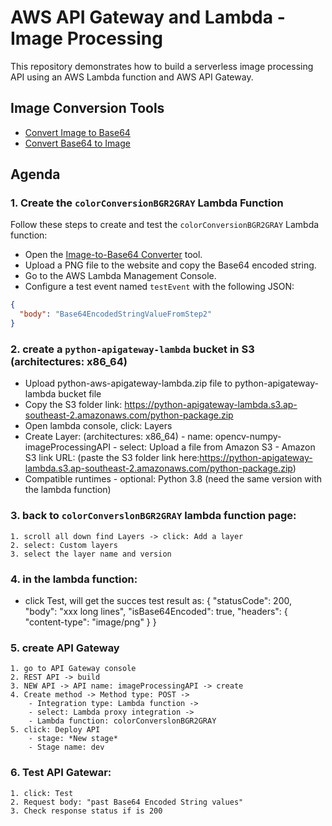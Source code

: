 # AWS API Gateway and Lambda - Image Processing

This repository demonstrates how to build a serverless image processing API using an AWS Lambda function and AWS API Gateway.

## Image Conversion Tools
- [Convert Image to Base64](https://www.base64encoder.io/image-to-base64-converter/)
- [Convert Base64 to Image](https://codebeautify.org/base64-to-image-converter)

## Agenda

### 1. Create the `colorConversionBGR2GRAY` Lambda Function

Follow these steps to create and test the `colorConversionBGR2GRAY` Lambda function:

- Open the [Image-to-Base64 Converter](https://www.base64encoder.io/image-to-base64-converter/) tool.
- Upload a PNG file to the website and copy the Base64 encoded string.
- Go to the AWS Lambda Management Console.
- Configure a test event named `testEvent` with the following JSON:

```json
{
  "body": "Base64EncodedStringValueFromStep2"
}
```

### 2. create a `python-apigateway-lambda` bucket in S3  (architectures: x86_64)
- Upload python-aws-apigateway-lambda.zip file to python-apigateway-lambda bucket file
- Copy the S3 folder link: https://python-apigateway-lambda.s3.ap-southeast-2.amazonaws.com/python-package.zip
- Open lambda console, click: Layers
- Create Layer:   (architectures: x86_64)
      - name: opencv-numpy-imageProcessingAPI
      - select: Upload a file from Amazon S3
      - Amazon S3 link URL: (paste the S3 folder link here:https://python-apigateway-lambda.s3.ap-southeast-2.amazonaws.com/python-package.zip)
- Compatible runtimes - optional: Python 3.8 (need the same version with the lambda function)

### 3. back to `colorConverslonBGR2GRAY` lambda function page:
    1. scroll all down find Layers -> click: Add a layer
    2. select: Custom layers
    3. select the layer name and version

###  4. in the lambda function:
- click Test, will get the succes test result as:
    {
      "statusCode": 200,
      "body": "xxx long lines",
      "isBase64Encoded": true,
      "headers": {
        "content-type": "image/png"
      }
    }

###  5. create API Gateway
    1. go to API Gateway console
    2. REST API -> build 
    3. NEW API -> API name: imageProcessingAPI -> create
    4. Create method -> Method type: POST -> 
        - Integration type: Lambda function -> 
        - select: Lambda proxy integration ->
        - Lambda function: colorConverslonBGR2GRAY
    5. click: Deploy API
        - stage: *New stage*
        - Stage name: dev

###  6. Test API Gatewar:
    1. click: Test
    2. Request body: "past Base64 Encoded String values"
    3. Check response status if is 200


